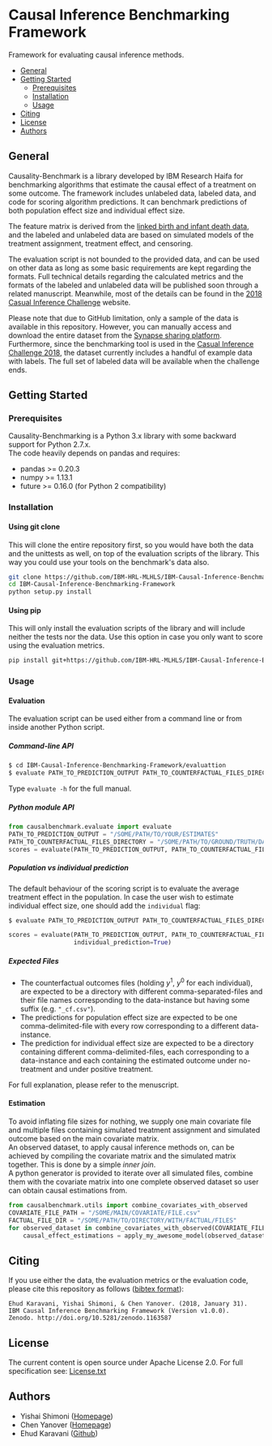 # Causal Inference Benchmarking Framework
Framework for evaluating causal inference methods.

 - [General](#general)
 - [Getting Started](#getting-started)
   - [Prerequisites](#prerequisites)
   - [Installation](#installation)
   - [Usage](#usage)
 - [Citing](#citing)
 - [License](#license)
 - [Authors](#authors)

## General
Causality-Benchmark is a library developed by IBM Research Haifa for 
benchmarking algorithms that estimate the causal effect of a treatment on 
some outcome. The framework includes unlabeled data, labeled data, and code 
for scoring algorithm predictions. It can benchmark predictions of both 
population effect size and individual effect size.  

The feature matrix is derived from the 
[linked birth and infant death data](https://www.cdc.gov/nchs/nvss/linked-birth.htm),
and the labeled and unlabeled data are based on simulated models of the 
treatment assignment, treatment effect, and censoring.

The evaluation script is not bounded to the provided data, 
and can be used on other data as 
long as some basic requirements are kept regarding the formats. 
Full technical details regarding the calculated metrics and the formats of the 
labeled and unlabeled data will be published soon through a related manuscript. 
Meanwhile, most of the details can be found in the 
[2018 Casual Inference Challenge](https://www.synapse.org/ACIC2018Challenge)
website.

Please note that due to GitHub limitation, only a sample of the data is 
available in this repository. However, you can manually access and download 
the entire dataset from the 
[Synapse sharing platform](https://www.synapse.org/#!Synapse:syn11294478/files/).
Furthermore, since the benchmarking tool is used in the 
[Casual Inference Challenge 2018](https://www.synapse.org/#!Synapse:syn11294478),
the dataset currently includes a handful of example data with labels.
The full set of labeled data will be available when the challenge ends.

## Getting Started
### Prerequisites
Causality-Benchmarking is a Python 3.x library with some backward support for Python 2.7.x.  
The code heavily depends on pandas and requires:
* pandas >= 0.20.3
* numpy >= 1.13.1
* future >= 0.16.0 (for Python 2 compatibility)

### Installation
#### Using git clone
This will clone the entire repository first, so you would have both the data and the unittests as well,
on top of the evaluation scripts of the library. This way you could use your tools on the benchmark's
data also.
```bash
git clone https://github.com/IBM-HRL-MLHLS/IBM-Causal-Inference-Benchmarking-Framework.git
cd IBM-Causal-Inference-Benchmarking-Framework
python setup.py install
```

#### Using pip 
This will only install the evaluation scripts of the library and will include neither the tests
nor the data. Use this option in case you only want to score using the evaluation metrics.
```bash
pip install git+https://github.com/IBM-HRL-MLHLS/IBM-Causal-Inference-Benchmarking-Framework.git
``` 

### Usage
#### Evaluation
The evaluation script can be used either from a command line or from inside another Python
script.  
##### Command-line API
```bash
$ cd IBM-Causal-Inference-Benchmarking-Framework/evaluattion
$ evaluate PATH_TO_PREDICTION_OUTPUT PATH_TO_COUNTERFACTUAL_FILES_DIRECTORY
```
Type `evaluate -h` for the full manual.

##### Python module API
```python
from causalbenchmark.evaluate import evaluate
PATH_TO_PREDICTION_OUTPUT = "/SOME/PATH/TO/YOUR/ESTIMATES" 
PATH_TO_COUNTERFACTUAL_FILES_DIRECTORY = "/SOME/PATH/TO/GROUND/TRUTH/DATA" 
scores = evaluate(PATH_TO_PREDICTION_OUTPUT, PATH_TO_COUNTERFACTUAL_FILES_DIRECTORY)
```

##### Population vs individual prediction
The default behaviour of the scoring script is to evaluate the average treatment effect 
in the population.
In case the user wish to estimate individual effect size, one should add the `individual` flag:  
```bash
$ evaluate PATH_TO_PREDICTION_OUTPUT PATH_TO_COUNTERFACTUAL_FILES_DIRECTORY --i
``` 
```python 
scores = evaluate(PATH_TO_PREDICTION_OUTPUT, PATH_TO_COUNTERFACTUAL_FILES_DIRECTORY,
                  individual_prediction=True)
```
##### Expected Files
* The counterfactual outcomes files (holding $y^1$, $y^0$ for each individual), are expected to be a
  directory with different comma-separated-files and their file names corresponding to the
  data-instance but having some suffix (e.g. `"_cf.csv"`).
* The predictions for population effect size are expected to be one comma-delimited-file with
  every row corresponding to a different data-instance.
* The prediction for individual effect size are expected to be a directory containing different
  comma-delimited-files, each corresponding to a data-instance and each containing the
  estimated outcome under no-treatment and under positive treatment.

For full explanation, please refer to the menuscript.

#### Estimation
To avoid inflating file sizes for nothing, 
we supply one main covariate file and multiple files containing simulated treatment 
assignment and simulated outcome based on the main covariate matrix.    
An observed dataset, to apply causal inference methods on, can be achieved by compiling 
the covariate matrix and the simulated matrix together. This is done by a simple 
*inner join*.  
A python generator is provided to iterate over all simulated files, combine them with
the covariate matrix into one complete observed dataset so user can obtain causal estimations
from.
```python
from causalbenchmark.utils import combine_covariates_with_observed
COVARIATE_FILE_PATH = "/SOME/MAIN/COVARIATE/FILE.csv"
FACTUAL_FILE_DIR = "/SOME/PATH/TO/DIRECTORY/WITH/FACTUAL/FILES"
for observed_dataset in combine_covariates_with_observed(COVARIATE_FILE_PATH,FACTUAL_FILE_DIR):
    causal_effect_estimations = apply_my_awesome_model(observed_dataset)
```
 
## Citing
If you use either the data, the evaluation metrics or the evaluation code, please cite this 
repository as follows ([bibtex format](https://zenodo.org/record/1163587/export/hx#.WnHnPq6WY-U)):
```
Ehud Karavani, Yishai Shimoni, & Chen Yanover. (2018, January 31). 
IBM Causal Inference Benchmarking Framework (Version v1.0.0). 
Zenodo. http://doi.org/10.5281/zenodo.1163587
```

## License
The current content is open source under Apache License 2.0. For full specification see: 
[License.txt](License.txt)

## Authors
* Yishai Shimoni ([Homepage](http://researcher.watson.ibm.com/researcher/view.php?person=il-YISHAIS))
* Chen Yanover ([Homepage](http://researcher.watson.ibm.com/researcher/view.php?person=il-CHENY))
* Ehud Karavani ([Github](https://github.com/ehudkr))
 
